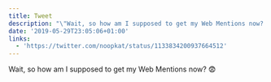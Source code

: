 ```yaml
---
title: Tweet
description: "\"Wait, so how am I supposed to get my Web Mentions now? \U0001F628 \""
date: '2019-05-29T23:05:06+01:00'
links:
  - 'https://twitter.com/noopkat/status/1133834200937664512'
---
```

Wait, so how am I supposed to get my Web Mentions now? 😨 
